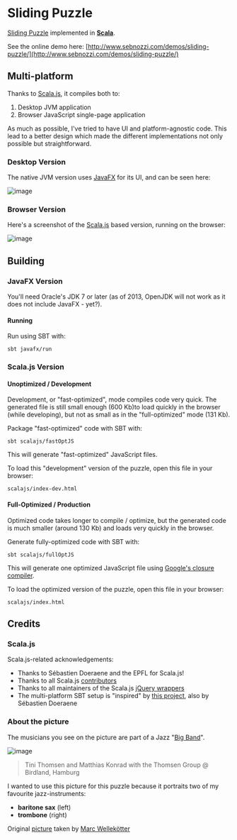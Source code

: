 # Sliding Puzzle

[Sliding Puzzle](http://en.wikipedia.org/wiki/Sliding_puzzle) implemented in [**Scala**](http://www.scala-lang.org/).

See the online demo here: [http://www.sebnozzi.com/demos/sliding-puzzle/](http://www.sebnozzi.com/demos/sliding-puzzle/)

## Multi-platform

Thanks to [Scala.js](http://www.scala-js.org/), it compiles both to:

1. Desktop JVM application
2. Browser JavaScript single-page application

As much as possible, I've tried to have UI and platform-agnostic code. This lead to a better design which made the different implementations not only possible but straightforward.

### Desktop Version

The native JVM version uses [JavaFX](http://en.wikipedia.org/wiki/JavaFX) for its UI, and can be seen here:

![image](images/screenshot-javafx.jpg)

### Browser Version

Here's a screenshot of the [Scala.js](http://www.scala-js.org/) based version, running on the browser:

![image](images/screenshot-browser.jpeg)

## Building

### JavaFX Version

You'll need Oracle's JDK 7 or later (as of 2013, OpenJDK will not work as it does not include JavaFX - yet?).

#### Running

Run using SBT with:

```
sbt javafx/run
```

### Scala.js Version

#### Unoptimized / Development

Development, or "fast-optimized", mode compiles code very quick. The generated file is still small enough (600 Kb)to load quickly in the browser (while developing), but not as small as in the "full-optimized" mode (131 Kb).

Package "fast-optimized" code with SBT with:

```
sbt scalajs/fastOptJS
```

This will generate "fast-optimized" JavaScript files.

To load this "development" version of the puzzle, open this file in your browser:

```
scalajs/index-dev.html
```

#### Full-Optimized / Production

Optimized code takes longer to compile / optimize, but the generated code is much smaller (around 130 Kb) and loads very quickly in the browser.

Generate fully-optimized code with SBT with:

```
sbt scalajs/fullOptJS
```

This will generate one optimized JavaScript file using [Google's closure compiler](https://developers.google.com/closure/compiler/).

To load the optimized version of the puzzle, open this file in your browser:

```
scalajs/index.html
```

## Credits

### Scala.js

Scala.js-related acknowledgements:

* Thanks to Sébastien Doeraene and the EPFL for Scala.js!
* Thanks to all Scala.js [contributors](http://www.scala-js.org/contribute/)
* Thanks to all maintainers of the Scala.js [jQuery wrappers](https://github.com/scala-js/scala-js-jquery)
* The multi-platform SBT setup is "inspired" by [this project](https://github.com/sjrd/funlabyrinthe-scala), also by Sébastien Doeraene

### About the picture

The musicians you see on the picture are part of a Jazz "[Big Band](http://en.wikipedia.org/wiki/Big_band)".

![image](images/original_small.jpg)

> Tini Thomsen and Matthias Konrad 
> with the Thomsen Group @ Birdland, Hamburg

I wanted to use this picture for this puzzle because it portraits two of my favourite jazz-instruments: 

* **baritone sax** (left)
* **trombone** (right)

Original [picture](http://www.flickr.com/photos/mawel/2322324186/) taken by [Marc Wellekötter](http://www.flickr.com/photos/mawel/)
